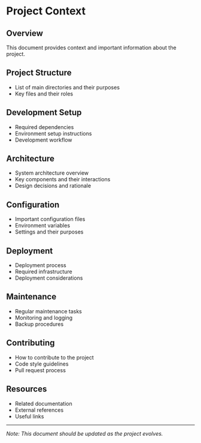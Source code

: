 # Project Context

## Overview
This document provides context and important information about the project.

## Project Structure
- List of main directories and their purposes
- Key files and their roles

## Development Setup
- Required dependencies
- Environment setup instructions
- Development workflow

## Architecture
- System architecture overview
- Key components and their interactions
- Design decisions and rationale

## Configuration
- Important configuration files
- Environment variables
- Settings and their purposes

## Deployment
- Deployment process
- Required infrastructure
- Deployment considerations

## Maintenance
- Regular maintenance tasks
- Monitoring and logging
- Backup procedures

## Contributing
- How to contribute to the project
- Code style guidelines
- Pull request process

## Resources
- Related documentation
- External references
- Useful links

---
*Note: This document should be updated as the project evolves.* 